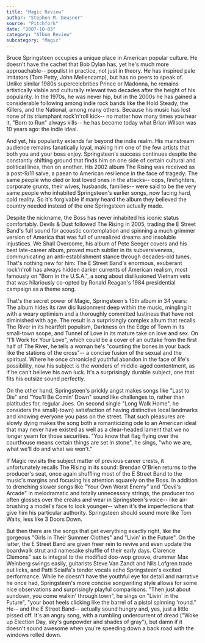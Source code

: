 ```yaml
---
title: "Magic Review"
author: "Stephen M. Deusner"
source: "Pitchfork"
date: "2007-10-03"
category: "Album Review"
subcategory: "Magic"
---
```


Bruce Springsteen occupies a unique place in American popular culture. He doesn't have the cachet that Bob Dylan has, yet he's much more approachable-- populist in practice, not just in theory. He has inspired pale imitators (Tom Petty, John Mellencamp), but has no peers to speak of. Unlike similar 1980s supercelebrities Prince or Madonna, he remains artistically viable and culturally relevant two decades after the height of his popularity. In the 1970s, he was never hip, but in the 2000s he has gained a considerable following among indie rock bands like the Hold Steady, the Killers, and the National, among many others. Because his music has lost none of its triumphant rock'n'roll kick-- no matter how many times you hear it, "Born to Run" always kills-- he has become today what Brian Wilson was 10 years ago: the indie ideal.

And yet, his popularity extends far beyond the indie realm. His mainstream audience remains fanatically loyal, making him one of the few artists that both you and your boss enjoy. Springsteen's success continues despite the constantly shifting ground that finds him on one side of certain cultural and political lines, then on another. His 2002 album The Rising was received as a post-9/11 salve, a paean to American resilience in the face of tragedy: The same people who died or lost loved ones in the attacks-- cops, firefighters, corporate grunts, their wives, husbands, families-- were said to be the very same people who inhabited Springsteen's earlier songs, now facing hard, cold reality. So it's forgivable if many heard the album they believed the country needed instead of the one Springsteen actually made.

Despite the nickname, the Boss has never inhabited his iconic status comfortably. Devils & Dust followed The Rising in 2005, trading the E Street Band's full sound for acoustic contemplation and spinning a much grimmer version of America that was full of unrealized dreams and insoluble injustices. We Shall Overcome, his album of Pete Seeger covers and his best late-career album, proved much subtler in its subversiveness, communicating an anti-establishment stance through decades-old tunes. That's nothing new for him: The E Street Band's enormous, exuberant rock'n'roll has always hidden darker currents of American realism, most famously on "Born in the U.S.A.", a song about disillusioned Vietnam vets that was hilariously co-opted by Ronald Reagan's 1984 presidential campaign as a theme song.

That's the secret power of Magic, Springsteen's 15th album in 34 years: The album hides its raw disillusionment deep within the music, mingling it with a weary optimism and a thoroughly committed lustiness that have not diminished with age. The result is a surprisingly complex album that recalls The River in its heartfelt populism, Darkness on the Edge of Town in its small-town scope, and Tunnel of Love in its mature take on love and sex. On "I'll Work for Your Love", which could be a cover of an outtake from the first half of The River, he tells a woman he's "counting the bones in your back like the stations of the cross"-- a concise fusion of the sexual and the spiritual. Where he once chronicled youthful abandon in the face of life's possibility, now his subject is the wonders of middle-aged contentment, as if he can't believe his own luck. It's a surprisingly durable subject, one that fits his outsize sound perfectly.

On the other hand, Springsteen's prickly angst makes songs like "Last to Die" and "You'll Be Comin' Down" sound like challenges to, rather than platitudes for, regular Joes. On second single "Long Walk Home", he considers the small(-town) satisfaction of having distinctive local landmarks and knowing everyone you pass on the street. That such pleasures are slowly dying makes the song both a romanticizing ode to an American ideal that may never have existed as well as a clear-headed lament that we no longer yearn for those securities. "You know that flag flying over the courthouse means certain things are set in stone", he sings, "who we are, what we'll do and what we won't."

If Magic revisits the subject matter of previous career crests, it unfortunately recalls The Rising in its sound: Brendan O'Brien returns to the producer's seat, once again shuffling most of the E Street Band to the music's margins and focusing his attention squarely on the Boss. In addition to drenching slower songs like "Your Own Worst Enemy" and "Devil's Arcade" in melodramatic and totally unnecessary strings, the producer too often glosses over the creaks and wear in Springsteen's voice-- like air-brushing a model's face to look younger-- when it's the imperfections that give him his particular authority. Springsteen should sound more like Tom Waits, less like 3 Doors Down.

But then there are the songs that get everything exactly right, like the gorgeous "Girls in Their Summer Clothes" and "Livin' in the Future". On the latter, the E Street Band are given freer rein to revive and even update the boardwalk strut and namesake shuffle of their early days. Clarence Clemons" sax is integral to the modified doo-wop groove, drummer Max Weinberg swings easily, guitarists Steve Van Zandt and Nils Lofgren trade out licks, and Patti Scialfa's tender vocals echo Springsteen's excited performance. While he doesn't have the youthful eye for detail and narrative he once had, Springsteen's more concise songwriting style allows for some nice observations and surprisingly playful comparisons. "Then just about sundown, you come walkin' through town", he sings on "Livin' in the Future", "your boot heels clicking like the barrel of a pistol spinning 'round." He-- and the E Street Band-- actually sound hungry and, yes, just a little pissed off. It's an angry song, with a rumbling undercurrent of dread ("Woke up Election Day, sky's gunpowder and shades of gray"), but damn if it doesn't sound awesome when you're speeding down a back road with the windows rolled down.